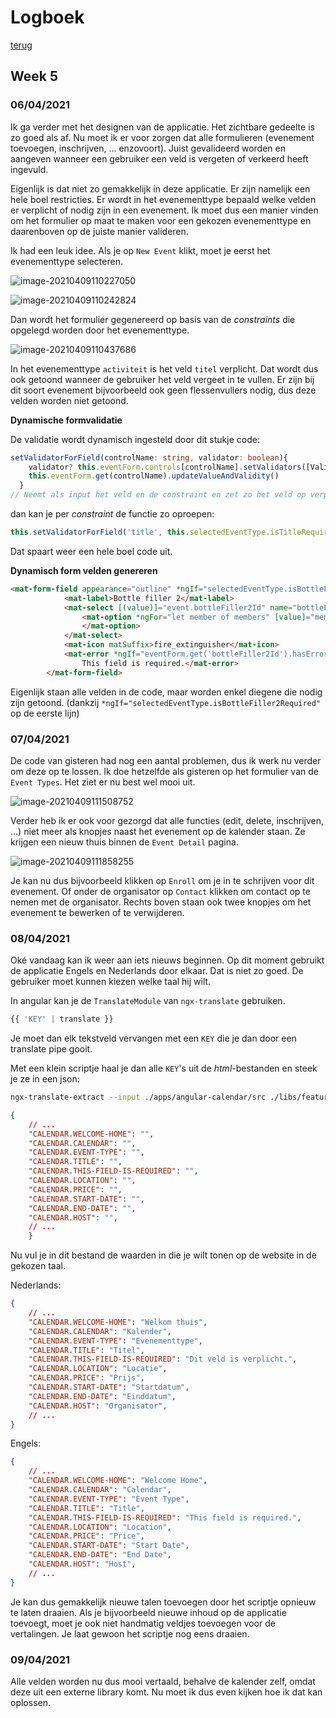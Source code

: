 # Logboek
[terug](https://martijnmeeldijk.github.io/stage/)





## Week 5

### 06/04/2021

Ik ga verder met het designen van de applicatie. Het zichtbare gedeelte is zo goed als af. Nu moet ik er voor zorgen dat alle formulieren (evenement toevoegen, inschrijven, ... enzovoort). Juist gevalideerd worden en aangeven wanneer een gebruiker een veld is vergeten of verkeerd heeft ingevuld.

Eigenlijk is dat niet zo gemakkelijk in deze applicatie. Er zijn namelijk een hele boel restricties. Er wordt in het evenementtype bepaald welke velden er verplicht of nodig zijn in een evenement. Ik moet dus een manier vinden om het formulier op maat te maken voor een gekozen evenementtype en daarenboven op de juiste manier valideren.



Ik had een leuk idee. Als je op `New Event` klikt, moet je eerst het evenementtype selecteren.

 ![image-20210409110227050](img/log-week-5/image-20210409110227050.png)

![image-20210409110242824](img/log-week-5/image-20210409110242824.png)

Dan wordt het formulier gegenereerd op basis van de *constraints* die opgelegd worden door het evenementtype.

![image-20210409110437686](img/log-week-5/image-20210409110437686.png)

In het evenementtype `activiteit` is het veld `titel` verplicht. Dat wordt dus ook getoond wanneer de gebruiker het veld vergeet in te vullen. Er zijn bij dit soort evenement bijvoorbeeld ook geen flessenvullers nodig, dus deze velden worden niet getoond.



**Dynamische formvalidatie**

De validatie wordt dynamisch ingesteld door dit stukje code:

```typescript
setValidatorForField(controlName: string, validator: boolean){
    validator? this.eventForm.controls[controlName].setValidators([Validators.required]) : this.eventForm.controls[controlName].clearValidators()
    this.eventForm.get(controlName).updateValueAndValidity()
  }
// Neemt als input het veld en de constraint en zet zo het veld op verplicht of niet.
```

dan kan je per *constraint* de functie zo oproepen:

```typescript
this.setValidatorForField('title', this.selectedEventType.isTitleRequired);
```

Dat spaart weer een hele boel code uit.



**Dynamisch form velden genereren**

```html
<mat-form-field appearance="outline" *ngIf="selectedEventType.isBottleFiller2Required">
            <mat-label>Bottle filler 2</mat-label>
            <mat-select [(value)]="event.bottleFiller2Id" name="bottleFiller2Id" formControlName="bottleFiller2Id">
                <mat-option *ngFor="let member of members" [value]="member.id">{{member.firstName}} {{member.lastName}}
                </mat-option>
            </mat-select>
            <mat-icon matSuffix>fire_extinguisher</mat-icon>
            <mat-error *ngIf="eventForm.get('bottleFiller2Id').hasError('required') && eventForm.get('bottleFiller2Id').touched">
                This field is required.</mat-error>
        </mat-form-field>
```

Eigenlijk staan alle velden in de code, maar worden enkel diegene die nodig zijn getoond. (dankzij `*ngIf="selectedEventType.isBottleFiller2Required"` op de eerste lijn)



### 07/04/2021

De code van gisteren had nog een aantal problemen, dus ik werk nu verder om deze op te lossen. Ik doe hetzelfde als gisteren op het formulier van de `Event Types`. Het ziet er nu best wel mooi uit.

![image-20210409111508752](img/log-week-5/image-20210409111508752.png)

Verder heb ik er ook voor gezorgd dat alle functies (edit, delete, inschrijven, ...) niet meer als knopjes naast het evenement op de kalender staan. Ze krijgen een nieuw thuis binnen de `Event Detail` pagina.

![image-20210409111858255](img/log-week-5/image-20210409111858255.png)

Je kan nu dus bijvoorbeeld klikken op `Enroll` om je in te schrijven voor dit evenement. Of onder de organisator op `Contact` klikken om contact op te nemen met de organisator. Rechts boven staan ook twee knopjes om het evenement te bewerken of te verwijderen. 



### 08/04/2021

Oké vandaag kan ik weer aan iets nieuws beginnen. Op dit moment gebruikt de applicatie Engels en Nederlands door elkaar. Dat is niet zo goed. De gebruiker moet kunnen kiezen welke taal hij wilt. 

In angular kan je de `TranslateModule` van `ngx-translate` gebruiken. 

```typescript
{{ 'KEY' | translate }}
```

Je moet dan elk tekstveld vervangen met een `KEY` die je dan door een translate pipe gooit. 

Met een klein scriptje haal je dan alle `KEY`'s uit de *html*-bestanden en steek je ze in een json:

```bash
ngx-translate-extract --input ./apps/angular-calendar/src ./libs/feature/lazy/calendar/src --output ./apps/angular-calendar/src/assets/i18n/nl.json --clean --format json
```

```json
{
    // ...
	"CALENDAR.WELCOME-HOME": "",
	"CALENDAR.CALENDAR": "",
	"CALENDAR.EVENT-TYPE": "",
	"CALENDAR.TITLE": "",
	"CALENDAR.THIS-FIELD-IS-REQUIRED": "",
	"CALENDAR.LOCATION": "",
	"CALENDAR.PRICE": "",
	"CALENDAR.START-DATE": "",
	"CALENDAR.END-DATE": "",
	"CALENDAR.HOST": "",
    // ...
	}
```

Nu vul je in dit bestand de waarden in die je wilt tonen op de website in de gekozen taal.

Nederlands:

```json
{
	// ...
	"CALENDAR.WELCOME-HOME": "Welkom thuis",
	"CALENDAR.CALENDAR": "Kalender",
	"CALENDAR.EVENT-TYPE": "Evenementtype",
	"CALENDAR.TITLE": "Titel",
	"CALENDAR.THIS-FIELD-IS-REQUIRED": "Dit veld is verplicht.",
	"CALENDAR.LOCATION": "Locatie",
	"CALENDAR.PRICE": "Prijs",
	"CALENDAR.START-DATE": "Startdatum",
	"CALENDAR.END-DATE": "Einddatum",
	"CALENDAR.HOST": "Organisator",
	// ...
}
```

Engels:

```json
{
    // ...
	"CALENDAR.WELCOME-HOME": "Welcome Home",
	"CALENDAR.CALENDAR": "Calendar",
	"CALENDAR.EVENT-TYPE": "Event Type",
	"CALENDAR.TITLE": "Title",
	"CALENDAR.THIS-FIELD-IS-REQUIRED": "This field is required.",
	"CALENDAR.LOCATION": "Location",
	"CALENDAR.PRICE": "Price",
	"CALENDAR.START-DATE": "Start Date",
	"CALENDAR.END-DATE": "End Date",
	"CALENDAR.HOST": "Host",
    // ...
}
```

Je kan dus gemakkelijk nieuwe talen toevoegen door het scriptje opnieuw te laten draaien. Als je bijvoorbeeld nieuwe inhoud op de applicatie toevoegt, moet je ook niet handmatig veldjes toevoegen voor de vertalingen. Je laat gewoon het scriptje nog eens draaien.



### 09/04/2021

Alle velden worden nu dus mooi vertaald, behalve de kalender zelf, omdat deze uit een externe library komt. Nu moet ik dus even kijken hoe ik dat kan oplossen.